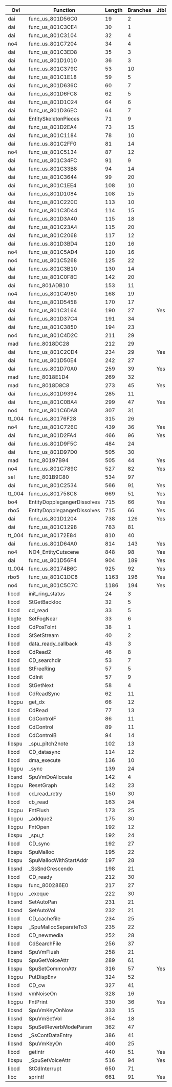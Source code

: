 | Ovl    | Function                    |   Length |   Branches | Jtbl   | [Duplicate](https://raw.githubusercontent.com/Xeeynamo/sotn-decomp/gh-duplicates/duplicates.txt)                                | WIP                             | %     |
|--------|-----------------------------|----------|------------|--------|---------------------------------------------------------------------------------------------------------------------------------|---------------------------------|-------|
| dai    | func_us_801D56C0            |       19 |          2 |        |                                                                                                                                 |                                 |       |
| dai    | func_us_801C3CE4            |       30 |          1 |        |                                                                                                                                 |                                 |       |
| dai    | func_us_801C3104            |       32 |          4 |        | [Full](https://raw.githubusercontent.com/Xeeynamo/sotn-decomp/gh-duplicates/duplicates.txt#:~:text=func_us_801C3104)            |                                 |       |
| no4    | func_us_801C7204            |       34 |          4 |        |                                                                                                                                 | https://decomp.me/scratch/bej6b | 1.0   |
| dai    | func_us_801C3ED8            |       35 |          3 |        |                                                                                                                                 |                                 |       |
| dai    | func_us_801D1010            |       36 |          3 |        |                                                                                                                                 |                                 |       |
| dai    | func_us_801C379C            |       53 |         10 |        |                                                                                                                                 |                                 |       |
| dai    | func_us_801C1E18            |       59 |          5 |        |                                                                                                                                 |                                 |       |
| dai    | func_us_801D636C            |       60 |          7 |        |                                                                                                                                 |                                 |       |
| dai    | func_us_801D6FC8            |       62 |          5 |        |                                                                                                                                 |                                 |       |
| dai    | func_us_801D1C24            |       64 |          6 |        |                                                                                                                                 |                                 |       |
| dai    | func_us_801D36EC            |       64 |          7 |        |                                                                                                                                 | https://decomp.me/scratch/dnCFo | 0.912 |
| dai    | EntitySkeletonPieces        |       71 |          9 |        | [Part](https://raw.githubusercontent.com/Xeeynamo/sotn-decomp/gh-duplicates/duplicates.txt#:~:text=EntitySkeletonPieces)        | https://decomp.me/scratch/tLLNF | 0.998 |
| dai    | func_us_801D2EA4            |       73 |         15 |        |                                                                                                                                 | https://decomp.me/scratch/1wblP | 0.996 |
| dai    | func_us_801C1184            |       78 |         10 |        |                                                                                                                                 |                                 |       |
| dai    | func_us_801C2FF0            |       81 |         14 |        |                                                                                                                                 |                                 |       |
| no4    | func_us_801C5134            |       87 |         12 |        |                                                                                                                                 | https://decomp.me/scratch/UxjX1 | 0.998 |
| dai    | func_us_801C34FC            |       91 |          9 |        | [Full](https://raw.githubusercontent.com/Xeeynamo/sotn-decomp/gh-duplicates/duplicates.txt#:~:text=func_us_801C34FC)            |                                 |       |
| dai    | func_us_801C33B8            |       94 |         14 |        | [Full](https://raw.githubusercontent.com/Xeeynamo/sotn-decomp/gh-duplicates/duplicates.txt#:~:text=func_us_801C33B8)            |                                 |       |
| dai    | func_us_801C3644            |       99 |         20 |        |                                                                                                                                 |                                 |       |
| dai    | func_us_801C1EE4            |      108 |         10 |        |                                                                                                                                 |                                 |       |
| dai    | func_us_801D1084            |      108 |         15 |        |                                                                                                                                 |                                 |       |
| dai    | func_us_801C220C            |      113 |         10 |        |                                                                                                                                 |                                 |       |
| dai    | func_us_801C3D44            |      114 |         15 |        |                                                                                                                                 |                                 |       |
| dai    | func_us_801D3A40            |      115 |         18 |        |                                                                                                                                 | https://decomp.me/scratch/URIka | 0.925 |
| dai    | func_us_801C23A4            |      115 |         20 |        |                                                                                                                                 |                                 |       |
| dai    | func_us_801C2068            |      117 |         12 |        |                                                                                                                                 |                                 |       |
| dai    | func_us_801D3BD4            |      120 |         16 |        |                                                                                                                                 | https://decomp.me/scratch/MHZqk | 0.926 |
| no4    | func_us_801C5AD4            |      120 |         16 |        |                                                                                                                                 | https://decomp.me/scratch/ilpCc | 0.996 |
| no4    | func_us_801C5268            |      125 |         22 |        |                                                                                                                                 | https://decomp.me/scratch/vsyr6 | 0.999 |
| dai    | func_us_801C3B10            |      130 |         14 |        |                                                                                                                                 |                                 |       |
| dai    | func_us_801C0F8C            |      142 |         20 |        |                                                                                                                                 |                                 |       |
| dai    | func_801ADB10               |      153 |         11 |        |                                                                                                                                 |                                 |       |
| no4    | func_us_801C4980            |      168 |         19 |        |                                                                                                                                 | https://decomp.me/scratch/RpjeJ | 0.999 |
| dai    | func_us_801D5458            |      170 |         17 |        |                                                                                                                                 |                                 |       |
| dai    | func_us_801C3164            |      190 |         27 | Yes    |                                                                                                                                 |                                 |       |
| dai    | func_us_801D37C4            |      191 |         34 |        |                                                                                                                                 | https://decomp.me/scratch/OmxmR | 0.867 |
| dai    | func_us_801C3850            |      194 |         23 |        |                                                                                                                                 |                                 |       |
| no4    | func_us_801C4D2C            |      211 |         29 |        |                                                                                                                                 | https://decomp.me/scratch/FlKsK | 0.996 |
| mad    | func_8018DC28               |      212 |         29 |        |                                                                                                                                 |                                 |       |
| dai    | func_us_801C2CD4            |      234 |         29 | Yes    |                                                                                                                                 |                                 |       |
| dai    | func_us_801D50E4            |      242 |         27 |        |                                                                                                                                 |                                 |       |
| dai    | func_us_801D70A0            |      259 |         39 | Yes    |                                                                                                                                 |                                 |       |
| mad    | func_8018E1D4               |      269 |         32 |        |                                                                                                                                 | https://decomp.me/scratch/44NLa | 0.99  |
| mad    | func_8018D8C8               |      273 |         45 | Yes    |                                                                                                                                 | https://decomp.me/scratch/HlnOn | 0.931 |
| dai    | func_us_801D9394            |      285 |         11 |        |                                                                                                                                 |                                 |       |
| dai    | func_us_801C0BA4            |      299 |         47 | Yes    |                                                                                                                                 |                                 |       |
| no4    | func_us_801C6DA8            |      307 |         31 |        |                                                                                                                                 | https://decomp.me/scratch/l70mO | 1.0   |
| tt_004 | func_us_80176F28            |      315 |         26 |        |                                                                                                                                 | https://decomp.me/scratch/UUkwm | 0.965 |
| no4    | func_us_801C726C            |      439 |         36 | Yes    |                                                                                                                                 | https://decomp.me/scratch/RKYg4 | 0.874 |
| dai    | func_us_801D2FA4            |      466 |         96 | Yes    |                                                                                                                                 | https://decomp.me/scratch/mwqzE | 0.808 |
| dai    | func_us_801D9F5C            |      484 |         24 |        |                                                                                                                                 |                                 |       |
| dai    | func_us_801D97D0            |      505 |         30 |        |                                                                                                                                 |                                 |       |
| mad    | func_80197B94               |      505 |         44 | Yes    |                                                                                                                                 | https://decomp.me/scratch/rg2V6 | 0.867 |
| no4    | func_us_801C789C            |      527 |         82 | Yes    |                                                                                                                                 |                                 |       |
| sel    | func_801B9C80               |      534 |         97 |        |                                                                                                                                 | https://decomp.me/scratch/EX5Z5 | 0.989 |
| dai    | func_us_801C2534            |      566 |         91 | Yes    |                                                                                                                                 |                                 |       |
| tt_004 | func_us_801758C8            |      669 |         51 | Yes    |                                                                                                                                 | https://decomp.me/scratch/hfTvT | 0.811 |
| bo4    | EntityDopplegangerDissolves |      715 |         66 | Yes    | [Full](https://raw.githubusercontent.com/Xeeynamo/sotn-decomp/gh-duplicates/duplicates.txt#:~:text=EntityDopplegangerDissolves) | https://decomp.me/scratch/uN8Kx | 0.998 |
| rbo5   | EntityDopplegangerDissolves |      715 |         66 | Yes    | [Full](https://raw.githubusercontent.com/Xeeynamo/sotn-decomp/gh-duplicates/duplicates.txt#:~:text=EntityDopplegangerDissolves) | https://decomp.me/scratch/S0OhN | 0.998 |
| dai    | func_us_801D1204            |      738 |        126 | Yes    |                                                                                                                                 |                                 |       |
| dai    | func_us_801C1298            |      783 |         81 |        |                                                                                                                                 |                                 |       |
| tt_004 | func_us_80172E84            |      810 |         40 |        |                                                                                                                                 | https://decomp.me/scratch/H9tSu | 0.947 |
| dai    | func_us_801D64A0            |      814 |        143 | Yes    |                                                                                                                                 |                                 |       |
| no4    | NO4_EntityCutscene          |      848 |         98 | Yes    |                                                                                                                                 | https://decomp.me/scratch/WoDh2 | 0.998 |
| dai    | func_us_801D56F4            |      904 |        189 | Yes    |                                                                                                                                 |                                 |       |
| tt_004 | func_us_80174B6C            |      925 |         92 | Yes    |                                                                                                                                 | https://decomp.me/scratch/mm3YA | 0.997 |
| rbo5   | func_us_801C1DC8            |     1163 |        196 | Yes    |                                                                                                                                 | https://decomp.me/scratch/d1xCm | 0.99  |
| no4    | func_us_801C5C7C            |     1186 |        194 | Yes    |                                                                                                                                 | https://decomp.me/scratch/Txm45 | 0.998 |
| libcd  | init_ring_status            |       24 |          3 |        |                                                                                                                                 | https://decomp.me/scratch/B9RlC | 0.875 |
| libcd  | StGetBackloc                |       32 |          5 |        |                                                                                                                                 | https://decomp.me/scratch/XhjOu | 1.0   |
| libcd  | cd_read                     |       33 |          5 |        |                                                                                                                                 | https://decomp.me/scratch/W8iMN | 1.0   |
| libgte | SetFogNear                  |       33 |          6 |        |                                                                                                                                 | https://decomp.me/scratch/rEGLZ | 1.0   |
| libcd  | CdPosToInt                  |       38 |          1 |        |                                                                                                                                 | https://decomp.me/scratch/P3Fy9 | 1.0   |
| libcd  | StSetStream                 |       40 |          2 |        |                                                                                                                                 | https://decomp.me/scratch/8reFx | 1.0   |
| libcd  | data_ready_callback         |       43 |          3 |        |                                                                                                                                 | https://decomp.me/scratch/D3WO5 | 0.66  |
| libcd  | CdRead2                     |       46 |          8 |        |                                                                                                                                 | https://decomp.me/scratch/DI2A4 | 1.0   |
| libcd  | CD_searchdir                |       53 |          7 |        |                                                                                                                                 | https://decomp.me/scratch/MiZ7u | 0.876 |
| libcd  | StFreeRing                  |       57 |          5 |        |                                                                                                                                 | https://decomp.me/scratch/fHzgv | 0.829 |
| libcd  | CdInit                      |       57 |          9 |        |                                                                                                                                 | https://decomp.me/scratch/OR3Va | 0.804 |
| libcd  | StGetNext                   |       58 |          4 |        |                                                                                                                                 | https://decomp.me/scratch/DkirL | 0.818 |
| libcd  | CdReadSync                  |       62 |         11 |        |                                                                                                                                 | https://decomp.me/scratch/KVnI4 | 0.722 |
| libgpu | get_dx                      |       66 |         12 |        |                                                                                                                                 | https://decomp.me/scratch/GprDB | 0.776 |
| libcd  | CdRead                      |       77 |         13 |        |                                                                                                                                 | https://decomp.me/scratch/SX5cU | 0.617 |
| libcd  | CdControlF                  |       86 |         11 |        | [Part](https://raw.githubusercontent.com/Xeeynamo/sotn-decomp/gh-duplicates/duplicates.txt#:~:text=CdControlF)                  | https://decomp.me/scratch/TjAPb | 0.683 |
| libcd  | CdControl                   |       89 |         11 |        | [Full](https://raw.githubusercontent.com/Xeeynamo/sotn-decomp/gh-duplicates/duplicates.txt#:~:text=CdControl)                   | https://decomp.me/scratch/ry4YB | 0.881 |
| libcd  | CdControlB                  |       94 |         14 |        |                                                                                                                                 | https://decomp.me/scratch/WHWLs | 0.779 |
| libspu | _spu_pitch2note             |      102 |         13 |        |                                                                                                                                 | https://decomp.me/scratch/issUw | 0.745 |
| libcd  | CD_datasync                 |      114 |         12 |        |                                                                                                                                 | https://decomp.me/scratch/A2yGe | 0.938 |
| libcd  | dma_execute                 |      136 |         10 |        |                                                                                                                                 | https://decomp.me/scratch/jedgx | 0.276 |
| libgpu | _sync                       |      139 |         24 |        |                                                                                                                                 | https://decomp.me/scratch/67L5C | 1.0   |
| libsnd | SpuVmDoAllocate             |      142 |          4 |        |                                                                                                                                 |                                 |       |
| libgpu | ResetGraph                  |      142 |         23 |        |                                                                                                                                 | https://decomp.me/scratch/RpHi6 | 0.851 |
| libcd  | cd_read_retry               |      150 |         30 |        |                                                                                                                                 |                                 |       |
| libcd  | cb_read                     |      163 |         24 |        |                                                                                                                                 | https://decomp.me/scratch/CStOS | 0.831 |
| libgpu | FntFlush                    |      173 |         25 |        |                                                                                                                                 | https://decomp.me/scratch/yOQkZ | 0.525 |
| libgpu | _addque2                    |      175 |         30 |        |                                                                                                                                 | https://decomp.me/scratch/wPhfi | 0.907 |
| libgpu | FntOpen                     |      192 |         12 |        |                                                                                                                                 | https://decomp.me/scratch/SDDfp | 0.996 |
| libspu | _spu_t                      |      192 |         24 |        |                                                                                                                                 | https://decomp.me/scratch/6miKR | 0.938 |
| libcd  | CD_sync                     |      192 |         27 |        |                                                                                                                                 | https://decomp.me/scratch/RfxXr | 1.0   |
| libspu | SpuMalloc                   |      195 |         22 |        |                                                                                                                                 | https://decomp.me/scratch/XxTzq | 0.857 |
| libspu | SpuMallocWithStartAddr      |      197 |         28 |        |                                                                                                                                 | https://decomp.me/scratch/oLx3c | 0.77  |
| libsnd | _SsSndCrescendo             |      198 |         21 |        |                                                                                                                                 | https://decomp.me/scratch/gQV6M | 0.915 |
| libcd  | CD_ready                    |      212 |         30 |        |                                                                                                                                 |                                 |       |
| libspu | func_800286E0               |      217 |         27 |        |                                                                                                                                 | https://decomp.me/scratch/wyYLu | 0.858 |
| libgpu | _exeque                     |      222 |         30 |        |                                                                                                                                 | https://decomp.me/scratch/zpm4r | 0.933 |
| libsnd | SetAutoPan                  |      231 |         21 |        | [Part](https://raw.githubusercontent.com/Xeeynamo/sotn-decomp/gh-duplicates/duplicates.txt#:~:text=SetAutoPan)                  | https://decomp.me/scratch/UNz8o | 0.985 |
| libsnd | SetAutoVol                  |      232 |         21 |        | [Full](https://raw.githubusercontent.com/Xeeynamo/sotn-decomp/gh-duplicates/duplicates.txt#:~:text=SetAutoVol)                  | https://decomp.me/scratch/LpEiv | 0.988 |
| libcd  | CD_cachefile                |      234 |         25 |        |                                                                                                                                 |                                 |       |
| libspu | _SpuMallocSeparateTo3       |      235 |         22 |        |                                                                                                                                 | https://decomp.me/scratch/1IklY | 0.83  |
| libcd  | CD_newmedia                 |      252 |         28 |        |                                                                                                                                 |                                 |       |
| libcd  | CdSearchFile                |      256 |         37 |        |                                                                                                                                 |                                 |       |
| libsnd | SpuVmFlush                  |      258 |         21 |        |                                                                                                                                 | https://decomp.me/scratch/H3WGD | 0.996 |
| libspu | SpuGetVoiceAttr             |      289 |         61 |        |                                                                                                                                 | https://decomp.me/scratch/yFvBm | 0.738 |
| libspu | SpuSetCommonAttr            |      316 |         57 | Yes    |                                                                                                                                 | https://decomp.me/scratch/4iEKK | 0.971 |
| libgpu | PutDispEnv                  |      324 |         52 |        |                                                                                                                                 | https://decomp.me/scratch/7H6Nk | 1.0   |
| libcd  | CD_cw                       |      327 |         41 |        |                                                                                                                                 | https://decomp.me/scratch/os3Sk | 0.855 |
| libsnd | vmNoiseOn                   |      328 |         16 |        |                                                                                                                                 | https://decomp.me/scratch/jB9z1 | 0.88  |
| libgpu | FntPrint                    |      330 |         36 | Yes    |                                                                                                                                 | https://decomp.me/scratch/h3dAl | 0.069 |
| libsnd | SpuVmKeyOnNow               |      333 |         15 |        |                                                                                                                                 | https://decomp.me/scratch/rM9g2 | 0.991 |
| libsnd | SpuVmSetVol                 |      354 |         18 |        |                                                                                                                                 | https://decomp.me/scratch/OtJtH | 0.867 |
| libspu | SpuSetReverbModeParam       |      362 |         47 |        |                                                                                                                                 | https://decomp.me/scratch/N3GfD | 0.85  |
| libsnd | _SsContDataEntry            |      386 |         41 |        |                                                                                                                                 | https://decomp.me/scratch/NFBGa | 0.919 |
| libsnd | SpuVmKeyOn                  |      400 |         25 |        |                                                                                                                                 | https://decomp.me/scratch/8SMQ8 | 0.835 |
| libcd  | getintr                     |      440 |         51 | Yes    |                                                                                                                                 | https://decomp.me/scratch/HG2UF | 0.868 |
| libspu | _SpuSetVoiceAttr            |      516 |         94 | Yes    |                                                                                                                                 | https://decomp.me/scratch/bUDmT | 0.818 |
| libcd  | StCdInterrupt               |      650 |         71 |        |                                                                                                                                 |                                 |       |
| libc   | sprintf                     |      661 |         91 | Yes    |                                                                                                                                 | https://decomp.me/scratch/jOVKa | 0.827 |
